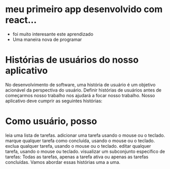 # meu primeiro app desenvolvido com react...
- foi muito interesante este aprendizado
- Uma maneira nova de programar

# Histórias de usuários do nosso aplicativo
No desenvolvimento de software, uma história de usuário é um objetivo acionável da perspectiva do usuário. Definir histórias de usuários antes de começarmos nosso trabalho nos ajudará a focar nosso trabalho. Nosso aplicativo deve cumprir as seguintes histórias:

# Como usuário, posso

leia uma lista de tarefas.
adicionar uma tarefa usando o mouse ou o teclado.
marque qualquer tarefa como concluída, usando o mouse ou o teclado.
exclua qualquer tarefa, usando o mouse ou o teclado.
editar qualquer tarefa, usando o mouse ou teclado.
visualizar um subconjunto específico de tarefas: Todas as tarefas, apenas a tarefa ativa ou apenas as tarefas concluídas.
Vamos abordar essas histórias uma a uma.